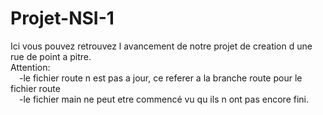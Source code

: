 # Projet-NSI-1

Ici vous pouvez retrouvez l avancement de notre projet de creation d une rue de point a pitre.<br>
Attention:<br>
&ensp;&ensp;-le fichier route n est pas a jour, ce referer a la branche route pour le fichier route<br>
&ensp;&ensp;-le fichier main ne peut etre commencé vu qu ils n ont pas encore fini.

